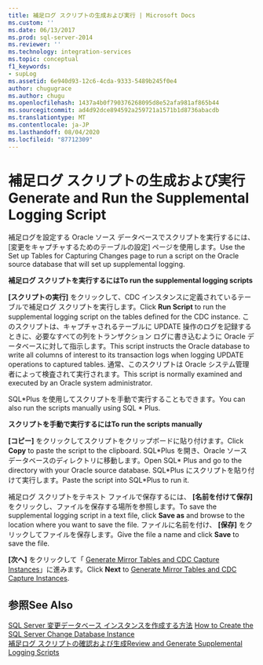 ```yaml
---
title: 補足ログ スクリプトの生成および実行 | Microsoft Docs
ms.custom: ''
ms.date: 06/13/2017
ms.prod: sql-server-2014
ms.reviewer: ''
ms.technology: integration-services
ms.topic: conceptual
f1_keywords:
- supLog
ms.assetid: 6e940d93-12c6-4cda-9333-5489b245f0e4
author: chugugrace
ms.author: chugu
ms.openlocfilehash: 1437a4b0f790376268095d8e52afa981af865b44
ms.sourcegitcommit: ad4d92dce894592a259721a1571b1d8736abacdb
ms.translationtype: MT
ms.contentlocale: ja-JP
ms.lasthandoff: 08/04/2020
ms.locfileid: "87712309"
---
```

# <a name="generate-and-run-the-supplemental-logging-script"></a><span data-ttu-id="eee9a-102">補足ログ スクリプトの生成および実行</span><span class="sxs-lookup"><span data-stu-id="eee9a-102">Generate and Run the Supplemental Logging Script</span></span>
  <span data-ttu-id="eee9a-103">補足ログを設定する Oracle ソース データベースでスクリプトを実行するには、[変更をキャプチャするためのテーブルの設定] ページを使用します。</span><span class="sxs-lookup"><span data-stu-id="eee9a-103">Use the Set up Tables for Capturing Changes page to run a script on the Oracle source database that will set up supplemental logging.</span></span>  
  
 <span data-ttu-id="eee9a-104">**補足ログ スクリプトを実行するには**</span><span class="sxs-lookup"><span data-stu-id="eee9a-104">**To run the supplemental logging scripts**</span></span>  
  
 <span data-ttu-id="eee9a-105">**[スクリプトの実行]** をクリックして、CDC インスタンスに定義されているテーブルで補足ログ スクリプトを実行します。</span><span class="sxs-lookup"><span data-stu-id="eee9a-105">Click **Run Script** to run the supplemental logging script on the tables defined for the CDC instance.</span></span> <span data-ttu-id="eee9a-106">このスクリプトは、キャプチャされるテーブルに UPDATE 操作のログを記録するときに、必要なすべての列をトランザクション ログに書き込むように Oracle データベースに対して指示します。</span><span class="sxs-lookup"><span data-stu-id="eee9a-106">This script instructs the Oracle database to write all columns of interest to its transaction logs when logging UPDATE operations to captured tables.</span></span> <span data-ttu-id="eee9a-107">通常、このスクリプトは Oracle システム管理者によって検査されて実行されます。</span><span class="sxs-lookup"><span data-stu-id="eee9a-107">This script is normally examined and executed by an Oracle system administrator.</span></span>  
  
 <span data-ttu-id="eee9a-108">SQL\*Plus を使用してスクリプトを手動で実行することもできます。</span><span class="sxs-lookup"><span data-stu-id="eee9a-108">You can also run the scripts manually using SQL \* Plus.</span></span>  
  
 <span data-ttu-id="eee9a-109">**スクリプトを手動で実行するには**</span><span class="sxs-lookup"><span data-stu-id="eee9a-109">**To run the scripts manually**</span></span>  
  
 <span data-ttu-id="eee9a-110">**[コピー]** をクリックしてスクリプトをクリップボードに貼り付けます。</span><span class="sxs-lookup"><span data-stu-id="eee9a-110">Click **Copy** to paste the script to the clipboard.</span></span> <span data-ttu-id="eee9a-111">SQL\*Plus を開き、Oracle ソース データベースのディレクトリに移動します。</span><span class="sxs-lookup"><span data-stu-id="eee9a-111">Open SQL\* Plus and go to the directory with your Oracle source database.</span></span> <span data-ttu-id="eee9a-112">SQL\*Plus にスクリプトを貼り付けて実行します。</span><span class="sxs-lookup"><span data-stu-id="eee9a-112">Paste the script into SQL\*Plus to run it.</span></span>  
  
 <span data-ttu-id="eee9a-113">補足ログ スクリプトをテキスト ファイルで保存するには、 **[名前を付けて保存]** をクリックし、ファイルを保存する場所を参照します。</span><span class="sxs-lookup"><span data-stu-id="eee9a-113">To save the supplemental logging script in a text file, click **Save as** and browse to the location where you want to save the file.</span></span> <span data-ttu-id="eee9a-114">ファイルに名前を付け、 **[保存]** をクリックしてファイルを保存します。</span><span class="sxs-lookup"><span data-stu-id="eee9a-114">Give the file a name and click **Save** to save the file.</span></span>  
  
 <span data-ttu-id="eee9a-115">**[次へ]** をクリックして「 [Generate Mirror Tables and CDC Capture Instances](generate-mirror-tables-and-cdc-capture-instances.md)」に進みます。</span><span class="sxs-lookup"><span data-stu-id="eee9a-115">Click **Next** to [Generate Mirror Tables and CDC Capture Instances](generate-mirror-tables-and-cdc-capture-instances.md).</span></span>  
  
## <a name="see-also"></a><span data-ttu-id="eee9a-116">参照</span><span class="sxs-lookup"><span data-stu-id="eee9a-116">See Also</span></span>  
 <span data-ttu-id="eee9a-117">[SQL Server 変更データベース インスタンスを作成する方法](how-to-create-the-sql-server-change-database-instance.md) </span><span class="sxs-lookup"><span data-stu-id="eee9a-117">[How to Create the SQL Server Change Database Instance](how-to-create-the-sql-server-change-database-instance.md) </span></span>  
 [<span data-ttu-id="eee9a-118">補足ログ スクリプトの確認および生成</span><span class="sxs-lookup"><span data-stu-id="eee9a-118">Review and Generate Supplemental Logging Scripts</span></span>](review-and-generate-supplemental-logging-scripts.md)  
  
  
